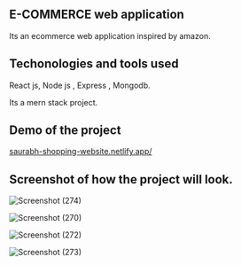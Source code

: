 

## E-COMMERCE web application

Its an ecommerce web application inspired by amazon.

## Techonologies and tools used
React js, Node js , Express , Mongodb.

 Its a mern stack project.
 
 
## Demo of the project

[saurabh-shopping-website.netlify.app/](https://saurabh-shopping-website.netlify.app/)


## Screenshot of how the project will look.



![Screenshot (274)](https://user-images.githubusercontent.com/109866847/230704874-af304a59-18e9-4c13-8888-2a7b5badffa3.png)


![Screenshot (270)](https://user-images.githubusercontent.com/109866847/230704633-b2e848d8-8e9d-4f78-b4cd-979a86062ba5.png)


![Screenshot (272)](https://user-images.githubusercontent.com/109866847/230704637-1d5a9649-5b2e-46d5-87b5-94b2e9cee3b0.png)


![Screenshot (273)](https://user-images.githubusercontent.com/109866847/230704638-269261b8-ae83-459b-b8ea-0ad94da63605.png)
